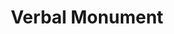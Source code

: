 ---
pid: ch1101
title: Verbal Monument
location_transcription: All over Philadelphia
coordinates: "[-75.164551074838, 39.952549790569]"
zipcode: '19103'
gen_neighborhood: Center City
neighborhood: Rittenhouse Square,Avenue of The Arts,Logan Square,Fitler Square
outside_phl: 
age: '29'
age_range: 20-29
instagram: 
image_file_name: ch_1101.jpg
proposal_transcription: Philadelphia needs a verbal monument other than //Jawn//  Ya'll
  is better than jawn.  We need to do better than that.
topic: Unknown
topic_summary: 0, 0, 0
type: Audio,Interactive,Speech,Performance
keywords_other: Philadelphia, Culture
credit: 
image_labels: Verbal Monument
twitter: 
facebook: 
permalink: "/monuments/ch1101/"
layout: item-page
---